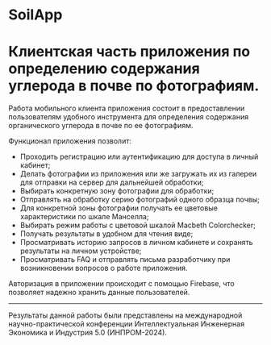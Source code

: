 # SoilApp
# Клиентская часть приложения по определению содержания углерода в почве по фотографиям. #

Работа мобильного клиента приложения состоит в
предоставлении пользователям удобного
инструмента для определения содержания органического углерода в почве по ее
фотографиям. 

Функционал приложения позволит:
- Проходить регистрацию или аутентификацию для доступа в личный кабинет;
- Делать фотографии из приложения или же загружать их из галереи для
отправки на сервер для дальнейшей обработки;
- Выбирать конкретную зону фотографии для обработки;
- Отправлять на обработку серию фотографий одного образца почвы;
- Для конкретной зоны фотографии получать ее цветовые характеристики по
шкале Манселла;
- Выбирать режим работы с цветовой шкалой Macbeth Colorchecker;
- Получать результаты в удобном для чтения виде;
- Просматривать историю запросов в личном кабинете и сохранять результаты
на личном устройстве;
- Просматривать FAQ и отправлять письма разработчику при
возникновении вопросов о работе приложения.

Авторизация в приложении происходит с помощью Firebase, что позволяет надежно хранить данные пользователей.

----
Результаты данной работы были представлены на международной научно-практической конференции Интеллектуальная Инженерная Экономика и Индустрия 5.0 (ИНПРОМ-2024).
